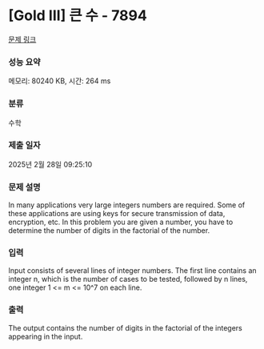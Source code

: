 # [Gold III] 큰 수 - 7894 

[문제 링크](https://www.acmicpc.net/problem/7894) 

### 성능 요약

메모리: 80240 KB, 시간: 264 ms

### 분류

수학

### 제출 일자

2025년 2월 28일 09:25:10

### 문제 설명

<p>In many applications very large integers numbers are required. Some of these applications are using keys for secure transmission of data, encryption, etc. In this problem you are given a number, you have to determine the number of digits in the factorial of the number.</p>

<p> </p>

### 입력 

 <p>Input consists of several lines of integer numbers. The first line contains an integer n, which is the number of cases to be tested, followed by n lines, one integer 1 <= m <= 10^7 on each line.</p>

<p> </p>

### 출력 

 <p>The output contains the number of digits in the factorial of the integers appearing in the input.</p>

<p> </p>

